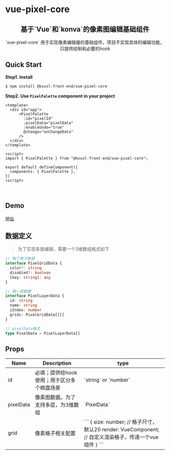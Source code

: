 # vue-pixel-core

<h2 align="center"> 基于`Vue`和`konva`的像素图编辑基础组件 </h2>
<p align="center">`vue-pixel-core` 用于实现像素编辑器的基础组件。项目不实现具体的编辑功能，只提供绘制和必要的hook</p>

## Quick Start

**Step1. Install**

```bash
$ npm install @kxxxl-front-end/vue-pixel-core
```

**Step2. Use `PixelPalette` component in your project**

```
<template>
  <div id="app">
      <PixelPalette
        :id="pixelId"
        :pixelData="pixelData"
        :enableUndo="true"
        @change="onChangeData"
      />
  </div>
</template>

<script>
import { PixelPalette } from "@kxxxl-front-end/vue-pixel-core";

export default defineComponent({
  components: { PixelPalette },
})
<script>
```

<br/>

## Demo

[地址](https://kxxxlfe.github.io/vue-pixel-core/)

## 数据定义

> 为了实现多层编辑，需要一个3维数组格式如下

```typescript
// 每个格子数据
interface PixelGridData {
  color?: string
  disabled?: boolean
  [key: string]: any
}

// 每一层数据
interface PixelLayerData {
  id: string
  name: string
  zIndex: number
  grids: PixelGridData[][]
}

// pixelData格式
type PixelData = PixelLayerData[]
```

## Props

<table>
  <thead>
    <tr>
      <th>Name</th>
      <th>Description</th>
      <th>type</th>
    </tr>
  </thead>
  <tbody>
    <tr>
      <td>id</td>
      <td>必填；提供给hook使用；用于区分多个棋盘场景</td>
      <td>`string` or `number`</td>
    </tr>
    <tr>
      <td>pixelData</td>
      <td>像素图数据。为了支持多层，为3维数组</td>
      <td>
        `PixelData`
      </td>
    </tr>
        <tr>
      <td>grid</td>
      <td>像素格子相关配置</td>
      <td>
        ```
          {
            size: number; // 格子尺寸，默认20
            render: VueComponent; // 自定义渲染格子，传递一个vue组件
          }
        ```
      </td>
    </tr>
  </tbody>
</table>